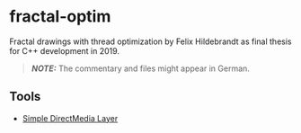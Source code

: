 # fractal-optim

Fractal drawings with thread optimization by Felix Hildebrandt as final thesis for C++ development in 2019.

> **_NOTE:_** The commentary and files might appear in German.

## Tools

- [Simple DirectMedia Layer](https://github.com/libsdl-org/SDL/releases/tag/release-2.26.1)
